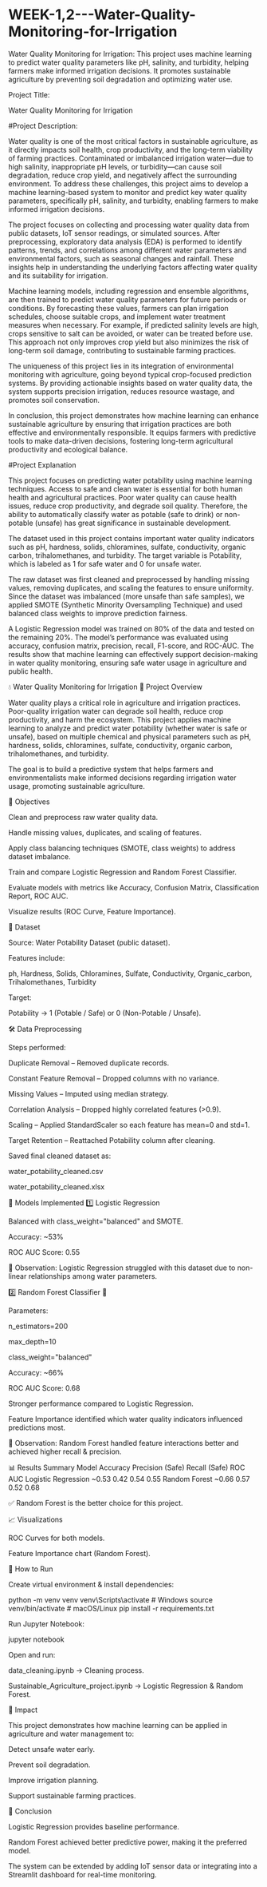 # WEEK-1,2---Water-Quality-Monitoring-for-Irrigation
Water Quality Monitoring for Irrigation: This project uses machine learning to predict water quality parameters like pH, salinity, and turbidity, helping farmers make informed irrigation decisions. It promotes sustainable agriculture by preventing soil degradation and optimizing water use.

Project Title:

Water Quality Monitoring for Irrigation

#Project Description:

Water quality is one of the most critical factors in sustainable agriculture, as it directly impacts soil health, crop productivity, and the long-term viability of farming practices. Contaminated or imbalanced irrigation water—due to high salinity, inappropriate pH levels, or turbidity—can cause soil degradation, reduce crop yield, and negatively affect the surrounding environment. To address these challenges, this project aims to develop a machine learning-based system to monitor and predict key water quality parameters, specifically pH, salinity, and turbidity, enabling farmers to make informed irrigation decisions.

The project focuses on collecting and processing water quality data from public datasets, IoT sensor readings, or simulated sources. After preprocessing, exploratory data analysis (EDA) is performed to identify patterns, trends, and correlations among different water parameters and environmental factors, such as seasonal changes and rainfall. These insights help in understanding the underlying factors affecting water quality and its suitability for irrigation.

Machine learning models, including regression and ensemble algorithms, are then trained to predict water quality parameters for future periods or conditions. By forecasting these values, farmers can plan irrigation schedules, choose suitable crops, and implement water treatment measures when necessary. For example, if predicted salinity levels are high, crops sensitive to salt can be avoided, or water can be treated before use. This approach not only improves crop yield but also minimizes the risk of long-term soil damage, contributing to sustainable farming practices.

The uniqueness of this project lies in its integration of environmental monitoring with agriculture, going beyond typical crop-focused prediction systems. By providing actionable insights based on water quality data, the system supports precision irrigation, reduces resource wastage, and promotes soil conservation.

In conclusion, this project demonstrates how machine learning can enhance sustainable agriculture by ensuring that irrigation practices are both effective and environmentally responsible. It equips farmers with predictive tools to make data-driven decisions, fostering long-term agricultural productivity and ecological balance.

#Project Explanation

This project focuses on predicting water potability using machine learning techniques. Access to safe and clean water is essential for both human health and agricultural practices. Poor water quality can cause health issues, reduce crop productivity, and degrade soil quality. Therefore, the ability to automatically classify water as potable (safe to drink) or non-potable (unsafe) has great significance in sustainable development.

The dataset used in this project contains important water quality indicators such as pH, hardness, solids, chloramines, sulfate, conductivity, organic carbon, trihalomethanes, and turbidity. The target variable is Potability, which is labeled as 1 for safe water and 0 for unsafe water.

The raw dataset was first cleaned and preprocessed by handling missing values, removing duplicates, and scaling the features to ensure uniformity. Since the dataset was imbalanced (more unsafe than safe samples), we applied SMOTE (Synthetic Minority Oversampling Technique) and used balanced class weights to improve prediction fairness.

A Logistic Regression model was trained on 80% of the data and tested on the remaining 20%. The model’s performance was evaluated using accuracy, confusion matrix, precision, recall, F1-score, and ROC-AUC. The results show that machine learning can effectively support decision-making in water quality monitoring, ensuring safe water usage in agriculture and public health.



💧 Water Quality Monitoring for Irrigation
📌 Project Overview

Water quality plays a critical role in agriculture and irrigation practices. Poor-quality irrigation water can degrade soil health, reduce crop productivity, and harm the ecosystem. This project applies machine learning to analyze and predict water potability (whether water is safe or unsafe), based on multiple chemical and physical parameters such as pH, hardness, solids, chloramines, sulfate, conductivity, organic carbon, trihalomethanes, and turbidity.

The goal is to build a predictive system that helps farmers and environmentalists make informed decisions regarding irrigation water usage, promoting sustainable agriculture.

🎯 Objectives

Clean and preprocess raw water quality data.

Handle missing values, duplicates, and scaling of features.

Apply class balancing techniques (SMOTE, class weights) to address dataset imbalance.

Train and compare Logistic Regression and Random Forest Classifier.

Evaluate models with metrics like Accuracy, Confusion Matrix, Classification Report, ROC AUC.

Visualize results (ROC Curve, Feature Importance).

📂 Dataset

Source: Water Potability Dataset (public dataset).

Features include:

ph, Hardness, Solids, Chloramines, Sulfate,
Conductivity, Organic_carbon, Trihalomethanes, Turbidity

Target:

Potability → 1 (Potable / Safe) or 0 (Non-Potable / Unsafe).

🛠️ Data Preprocessing

Steps performed:

Duplicate Removal – Removed duplicate records.

Constant Feature Removal – Dropped columns with no variance.

Missing Values – Imputed using median strategy.

Correlation Analysis – Dropped highly correlated features (>0.9).

Scaling – Applied StandardScaler so each feature has mean=0 and std=1.

Target Retention – Reattached Potability column after cleaning.

Saved final cleaned dataset as:

water_potability_cleaned.csv

water_potability_cleaned.xlsx

🤖 Models Implemented
1️⃣ Logistic Regression

Balanced with class_weight="balanced" and SMOTE.

Accuracy: ~53%

ROC AUC Score: 0.55

📌 Observation: Logistic Regression struggled with this dataset due to non-linear relationships among water parameters.

2️⃣ Random Forest Classifier 🌳

Parameters:

n_estimators=200

max_depth=10

class_weight="balanced"

Accuracy: ~66%

ROC AUC Score: 0.68

Stronger performance compared to Logistic Regression.

Feature Importance identified which water quality indicators influenced predictions most.

📌 Observation: Random Forest handled feature interactions better and achieved higher recall & precision.

📊 Results Summary
Model	Accuracy	Precision (Safe)	Recall (Safe)	ROC AUC
Logistic Regression	~0.53	0.42	0.54	0.55
Random Forest	~0.66	0.57	0.52	0.68

✅ Random Forest is the better choice for this project.

📈 Visualizations

ROC Curves for both models.

Feature Importance chart (Random Forest).

🚀 How to Run

Create virtual environment & install dependencies:

python -m venv venv
venv\Scripts\activate  # Windows
source venv/bin/activate  # macOS/Linux
pip install -r requirements.txt


Run Jupyter Notebook:

jupyter notebook


Open and run:

data_cleaning.ipynb → Cleaning process.

Sustainable_Agriculture_project.ipynb → Logistic Regression & Random Forest.

🌱 Impact

This project demonstrates how machine learning can be applied in agriculture and water management to:

Detect unsafe water early.

Prevent soil degradation.

Improve irrigation planning.

Support sustainable farming practices.

📝 Conclusion

Logistic Regression provides baseline performance.

Random Forest achieved better predictive power, making it the preferred model.

The system can be extended by adding IoT sensor data or integrating into a Streamlit dashboard for real-time monitoring.
